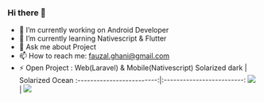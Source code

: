 ### Hi there 👋

- 🔭 I’m currently working on Android Developer 
- 🌱 I’m currently learning Nativescript & Flutter
- 💬 Ask me about Project
- 📫 How to reach me: fauzal.ghani@gmail.com
- ⚡ Open Project : Web(Laravel) & Mobile(Nativescript)
Solarized dark             |  Solarized Ocean
:-------------------------:|:-------------------------:
![](http://sistec.co.id/api/img/Slide1.JPG) | ![](http://sistec.co.id/api/img/Slide2.JPG)
